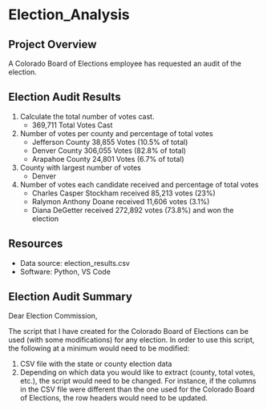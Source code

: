 # Election_Analysis

## Project Overview
A Colorado Board of Elections employee has requested an audit of the election.

## Election Audit Results

1. Calculate the total number of votes cast.
    - 369,711 Total Votes Cast
2. Number of votes per county and percentage of total votes
    - Jefferson County 38,855 Votes (10.5% of total)
    - Denver County 306,055 Votes (82.8% of total)
    - Arapahoe County 24,801 Votes (6.7% of total)
3. County with largest number of votes
    - Denver
4. Number of votes each candidate received and percentage of total votes
    - Charles Casper Stockham received 85,213 votes (23%)
    - Ralymon Anthony Doane received 11,606 votes (3.1%)
    - Diana DeGetter received 272,892 votes (73.8%) and won the election

## Resources
- Data source: election_results.csv
- Software: Python, VS Code

## Election Audit Summary
Dear Election Commission,

The script that I have created for the Colorado Board of Elections can be used (with some modifications) for any election.  In order to use this script, the following at a minimum would need to be modified:

1.  CSV file with the state or county election data
2.  Depending on which data you would like to extract (county, total votes, etc.), the script would need to be changed.  For instance, if the columns in the CSV file were different than the one used for the Colorado Board of Elections, the row headers would need to be updated. 
